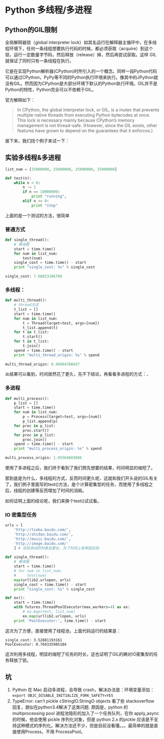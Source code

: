 # Python 多线程/多进程
## Python的GIL限制

全局解释器锁（global interpreter lock）如其名运行在解释器主循环中，在多线程环境下，任何一条线程想要执行代码的时候，都必须获取（acquire）到这个锁，运行一定数量字节码，然后释放（release）掉，然后再尝试获取。这样 GIL 就保证了同时只有一条线程在执行。

它是在实现Python解析器(CPython)时所引入的一个概念。同样一段Python代码可以通过CPython，PyPy等不同的Python执行环境来执行。像其中的JPython就没有GIL。然而因为CPython是大部分环境下默认的Python执行环境。GIL并不是Python的特性，Python完全可以不依赖于GIL。

官方解释如下：
> In CPython, the global interpreter lock, or GIL, is a mutex that prevents multiple native threads from executing Python bytecodes at once. This lock is necessary mainly because CPython’s memory management is not thread-safe. (However, since the GIL exists, other features have grown to depend on the guarantees that it enforces.)

接下来，我们找个例子来试一下：

## 实验多线程&多进程
``` python
list_num = [25000000, 25000000, 25000000, 25000000]

def test(n):
    while n > 0:
        n -= 1
        if n == 10000000:
            print "running",
        elif n == 0:
            print "stop"
```
上面的是一个测试的方法，很简单

### 普通方式

``` python
def single_thread():
    # 单线程
    start = time.time()
    for num in list_num:
        test(num)
    single_cost = time.time() - start
    print "single_cost: %s" % single_cost
    
single_cost: 7.60823106766
```

### 多线程：

``` python
def multi_thread():
    # thread方式
    t_list = []
    start = time.time()
    for num in list_num:
        t = Thread(target=test, args=[num])
        t_list.append(t)
    for t in t_list:
        t.start()
    for t in t_list:
        t.join()
    spend = time.time() - start
    print "multi_thread_origin: %s" % spend
    
multi_thread_origin: 9.46964788437
```

从结果可以看到，时间居然花了更久，先不下结论，再看看多进程的方式：、

### 多进程

``` python
def multi_process():
    p_list = []
    start = time.time()
    for num in list_num:
        p = Process(target=test, args=[num])
        p_list.append(p)
    for proc in p_list:
        proc.start()
    for proc in p_list:
        proc.join()
    spend = time.time() - start
    print "multi_process_origin: %s" % spend
    
multi_process_origin: 1.95564603806
```

使用了多进程之后，我们终于看到了我们预先想要的结果，时间明显的缩短了。

那到底是为什么，多线程的方式，反而时间更久呢，这就和我们开头说的GIL有关了，我们例子里面写的test()方法，是个计算密集型的任务，而使用了多线程之后，线程的创建等反而增加了时间的消耗。

如何证明上面的结论呢，我们来换个test()试试看。

### IO 密集型任务

``` python
urls = [
    'http://tieba.baidu.com/',
    'http://zhidao.baidu.com/',
    'http://music.baidu.com/',
    'http://image.baidu.com/'
    ] # 实际测试的列表会更长，为了时间上有明显区别
    
def single_thread():
    # 单线程
    start = time.time()
    # for num in list_num:
    #     test(num)
    map(urllib2.urlopen, urls)
    single_cost = time.time() - start
    print "single_cost: %s" % single_cost

def ex():
    start = time.time()
    with futures.ThreadPoolExecutor(max_workers=4) as ex:
        # ex.map(test, list_num)
        ex.map(urllib2.urlopen, urls)
    print 'PoolExecutor:', time.time() - start
```

这次为了方便，直接使用了线程池，上面代码运行的结果是：

``` shell
single_cost: 3.52881193161
PoolExecutor: 0.769335985184
```

这次利用多线程，明显的缩短了任务的时长，这也证明了GIL的确对IO密集型的任务释放了锁。


## 坑
1. Python 在 Mac 启动多进程，会导致 crash，解决办法是：环境变量添加：`export OBJC_DISABLE_INITIALIZE_FORK_SAFETY=YES`
2. TypeError: can't pickle cStringIO.StringO objects 看了些 stackoverflow 回复，貌似在python3.4解决了这类问题. 原因是，python 的 multiprocessing pool 进程池隐形的加入了一个任务队列，在你 apply_async 的时候，他会使用 pickle 序列化对象，但是 python 2.x 的pickle 应该是不支持这种模式的序列化。解决方法还不少，但是目前没看懂。。。最简单的就是直接使用Process，不用 ProcessPool。
